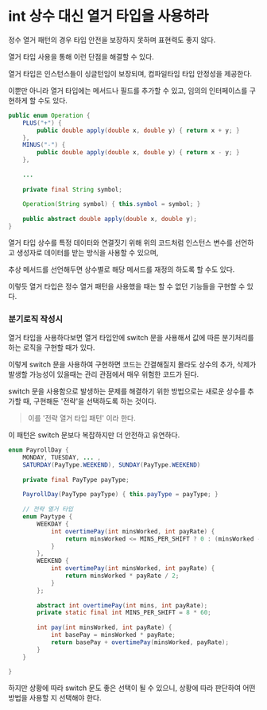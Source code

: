 # int 상수 대신 열거 타입을 사용하라

정수 열거 패턴의 경우 타입 안전을 보장하지 못하며 표현력도 좋지 않다.

열거 타입 사용을 통해 이런 단점을 해결할 수 있다.

열거 타입은 인스턴스들이 싱글턴임이 보장되며, 컴파일타임 타입 안정성을 제공한다.

이뿐만 아니라 열거 타입에는 메서드나 필드를 추가할 수 있고, 임의의 인터페이스를 구현하게 할 수도 있다.

```java
public enum Operation {
    PLUS("+") {
        public double apply(double x, double y) { return x + y; }
    },
    MINUS("-") {
        public double apply(double x, double y) { return x - y; }
    },
    
    ...
    
    private final String symbol;
    
    Operation(String symbol) { this.symbol = symbol; }
    
    public abstract double apply(double x, double y);
}

```

열거 타입 상수를 특정 데이터와 연결짓기 위해 위의 코드처럼 인스턴스 변수를 선언하고 생성자로 데이터를 받는 방식을 사용할 수 있으며,

추상 메서드를 선언해두면 상수별로 해당 메서드를 재정의 하도록 할 수도 있다.

이렇듯 열거 타입은 정수 열거 패턴을 사용했을 때는 할 수 없던 기능들을 구현할 수 있다.

### 분기로직 작성시

열거 타입을 사용하다보면 열거 타입안에 switch 문을 사용해서 값에 따른 분기처리를 하는 로직을 구현할 때가 있다.

이렇게 switch 문을 사용하여 구현하면 코드는 간결해질지 몰라도 상수의 추가, 
삭제가 발생할 가능성이 있을때는 관리 관점에서 매우 위험한 코드가 된다.

switch 문을 사용함으로 발생하는 문제를 해결하기 위한 방법으로는 새로운 상수를 추가할 때, 구현해둔 '전략'을 선택하도록 하는 것이다. <br/>
> 이를 '전략 열거 타입 패턴' 이라 한다.

이 패턴은 switch 문보다 복잡하지만 더 안전하고 유연하다.

```java
enum PayrollDay {
    MONDAY, TUESDAY, ... ,
    SATURDAY(PayType.WEEKEND), SUNDAY(PayType.WEEKEND)
    
    private final PayType payType;
    
    PayrollDay(PayType payType) { this.payType = payType; }
    
    // 전략 열거 타입
    enum Paytype {
        WEEKDAY {
            int overtimePay(int minsWorked, int payRate) {
                return minsWorked <= MINS_PER_SHIFT ? 0 : (minsWorked - MINS_PER_SHIFT) * payRate / 2;
            }
        },
        WEEKEND {
            int overtimePay(int minsWorked, int payRate) {
                return minsWorked * payRate / 2;
            }
        };
        
        abstract int overtimePay(int mins, int payRate);
        private static final int MINS_PER_SHIFT = 8 * 60;
        
        int pay(int minsWorked, int payRate) {
            int basePay = minsWorked * payRate;
            return basePay + overtimePay(minsWorked, payRate);
        }
    }
    
}
```

하지만 상황에 따라 switch 문도 좋은 선택이 될 수 있으니, 상황에 따라 판단하여 어떤 방법을 사용할 지 선택해야 한다. 

